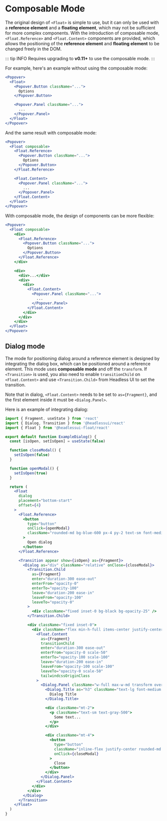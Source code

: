 # Composable Mode

The original design of `<Float>` is simple to use, but it can only be used with a **reference element** and a **floating element**, which may not be sufficient for more complex components. With the introduction of composable mode, `<Float.Reference>` and `<Float.Content>` components are provided, which allows the positioning of the **reference element** and **floating element** to be changed freely in the DOM.

::: tip INFO
Requires upgrading to **v0.11+** to use the composable mode.
:::

For example, here's an example without using the composable mode:

```jsx
<Popover>
  <Float>
    <Popover.Button className="...">
      Options
    </Popover.Button>

    <Popover.Panel className="...">
      ...
    </Popover.Panel>
  </Float>
</Popover>
```

And the same result with composable mode:

```jsx {2,3,7,9,13}
<Popover>
  <Float composable>
    <Float.Reference>
      <Popover.Button className="...">
        Options
      </Popover.Button>
    </Float.Reference>

    <Float.Content>
      <Popover.Panel className="...">
        ...
      </Popover.Panel>
    </Float.Content>
  </Float>
</Popover>
```

With composable mode, the design of components can be more flexible:

```jsx {2,4,8,15,19}
<Popover>
  <Float composable>
    <div>
      <Float.Reference>
        <Popover.Button className="...">
          Options
        </Popover.Button>
      </Float.Reference>
    </div>

    <div>
      <div>...</div>
      <div>
        <div>
          <Float.Content>
            <Popover.Panel className="...">
              ...
            </Popover.Panel>
          </Float.Content>
        </div>
      </div>
    </div>
  </Float>
</Popover>
```

## Dialog mode

The mode for positioning dialog around a reference element is designed by integrating the dialog box, which can be positioned around a reference element. This mode uses **composable mode** and off the `transform`. If `<Transition>` is used, you also need to enable `transitionChild` on `<Float.Content>` and use `<Transition.Child>` from Headless UI to set the transition.

Note that in dialog, `<Float.Content>` needs to be set to `as={Fragment}`, and the first element inside it must be `<Dialog.Panel>`.

Here is an example of integrating dialog:

```jsx {18,22,30,48-58,80}
import { Fragment, useState } from 'react'
import { Dialog, Transition } from '@headlessui/react'
import { Float } from '@headlessui-float/react'

export default function ExampleDialog() {
  const [isOpen, setIsOpen] = useState(false)

  function closeModal() {
    setIsOpen(false)
  }

  function openModal() {
    setIsOpen(true)
  }

  return (
    <Float
      dialog
      placement="bottom-start"
      offset={4}
    >
      <Float.Reference>
        <button
          type="button"
          onClick={openModal}
          className="rounded-md bg-blue-600 px-4 py-2 text-sm font-medium text-white hover:bg-opacity-80 focus:outline-none focus-visible:ring-2 focus-visible:ring-white focus-visible:ring-opacity-75"
        >
          Open dialog
        </button>
      </Float.Reference>

      <Transition appear show={isOpen} as={Fragment}>
        <Dialog as="div" className="relative" onClose={closeModal}>
          <Transition.Child
            as={Fragment}
            enter="duration-300 ease-out"
            enterFrom="opacity-0"
            enterTo="opacity-100"
            leave="duration-200 ease-in"
            leaveFrom="opacity-100"
            leaveTo="opacity-0"
          >
            <div className="fixed inset-0 bg-black bg-opacity-25" />
          </Transition.Child>

          <div className="fixed inset-0">
            <div className="flex min-h-full items-center justify-center p-4 text-center">
              <Float.Content
                as={Fragment}
                transitionChild
                enter="duration-300 ease-out"
                enterFrom="opacity-0 scale-50"
                enterTo="opacity-100 scale-100"
                leave="duration-200 ease-in"
                leaveFrom="opacity-100 scale-100"
                leaveTo="opacity-0 scale-50"
                tailwindcssOriginClass
              >
                <Dialog.Panel className="w-full max-w-md transform overflow-hidden rounded-2xl bg-white p-6 text-left align-middle shadow-xl transition-[transform,opacity] select-none">
                  <Dialog.Title as="h3" className="text-lg font-medium leading-6 text-gray-900">
                    Dialog Title
                  </Dialog.Title>

                  <div className="mt-2">
                    <p className="text-sm text-gray-500">
                      Some text...
                    </p>
                  </div>

                  <div className="mt-4">
                    <button
                      type="button"
                      className="inline-flex justify-center rounded-md border border-transparent bg-blue-100 px-4 py-2 text-sm font-medium text-blue-900 hover:bg-blue-200 focus:outline-none focus-visible:ring-2 focus-visible:ring-blue-500 focus-visible:ring-offset-2"
                      onClick={closeModal}
                    >
                      Close
                    </button>
                  </div>
                </Dialog.Panel>
              </Float.Content>
            </div>
          </div>
        </Dialog>
      </Transition>
    </Float>
  )
}
```
